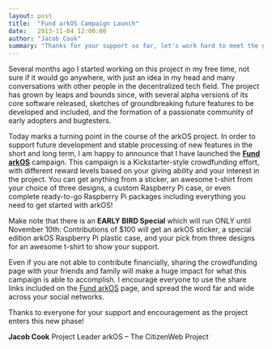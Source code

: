 ```yaml
---
layout: post
title:  "Fund arkOS Campaign Launch"
date:   2013-11-04 12:00:00
author: "Jacob Cook"
summary: "Thanks for your support so far, let's work hard to meet the goal!"
---
```

Several months ago I started working on this project in my free time, not sure if it would go anywhere, with just an idea in my head and many conversations with other people in the decentralized tech field. The project has grown by leaps and bounds since, with several alpha versions of its core software released, sketches of groundbreaking future features to be developed and included, and the formation of a passionate community of early adopters and bugtesters.

Today marks a turning point in the course of the arkOS project. In order to support future development and stable processing of new features in the short and long term, I am happy to announce that I have launched the **[Fund arkOS](https://fund.arkos.io/)** campaign. This campaign is a Kickstarter-style crowdfunding effort, with different reward levels based on your giving ability and your interest in the project. You can get anything from a sticker, an awesome t-shirt from your choice of three designs, a custom Raspberry Pi case, or even complete ready-to-go Raspberry Pi packages including everything you need to get started with arkOS!

Make note that there is an **EARLY BIRD Special** which will run ONLY until November 10th: Contributions of $100 will get an arkOS sticker, a special edition arkOS Raspberry Pi plastic case, and your pick from three designs for an awesome t-shirt to show your support.

Even if you are not able to contribute financially, sharing the crowdfunding page with your friends and family will make a huge impact for what this campaign is able to accomplish. I encourage everyone to use the share links included on the [Fund arkOS](https://fund.arkos.io/) page, and spread the word far and wide across your social networks.

Thanks to everyone for your support and encouragement as the project enters this new phase!

**Jacob Cook**
Project Leader
arkOS – The CitizenWeb Project
